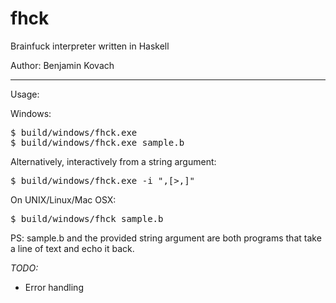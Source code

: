 fhck
====

Brainfuck interpreter written in Haskell

Author: Benjamin Kovach

----
Usage:


Windows:

<pre>
$ build/windows/fhck.exe <brainfuck_file_path>
$ build/windows/fhck.exe sample.b
</pre>

Alternatively, interactively from a string argument:

<pre>$ build/windows/fhck.exe -i ",[>,]"</pre>

On UNIX/Linux/Mac OSX:

<pre>
$ build/windows/fhck sample.b
</pre>

PS: sample.b and the provided string argument are both programs that take a line of text and echo it back.

*TODO:*
* Error handling
